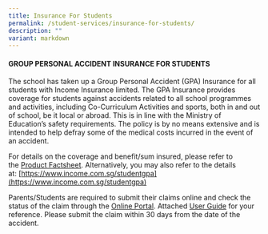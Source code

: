 ```yaml
---
title: Insurance For Students
permalink: /student-services/insurance-for-students/
description: ""
variant: markdown
---
```

#### GROUP PERSONAL ACCIDENT INSURANCE FOR STUDENTS

The school has taken up a Group Personal Accident (GPA) Insurance for all students with Income Insurance limited. The GPA Insurance provides coverage for students against accidents related to all school programmes and activities, including Co-Curriculum Activities and sports, both in and out of school, be it local or abroad. This is in line with the Ministry of Education’s safety requirements. The policy is by no means extensive and is intended to help defray some of the medical costs incurred in the event of an accident.

For details on the coverage and benefit/sum insured, please refer to the [Product Factsheet](https://drive.google.com/file/d/1XoFqRKZuTo_psXfjpsLYpUyYRm5n9TVN/view?usp=sharing). Alternatively, you may also refer to the details at: [https://www.income.com.sg/studentgpa](https://www.income.com.sg/studentgpa)

Parents/Students are required to submit their claims online and check the status of the claim through the [Online Portal](https://studentgpa.incomegroupins.com.sg/#/). Attached [User Guide](https://s3.ap-southeast-1.amazonaws.com/mhc.static/Income/Student+GPA+User+Guide+-+Parent.pdf) for your reference. Please submit the claim within 30 days from the date of the accident.
